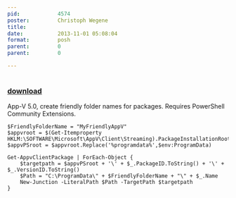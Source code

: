 ```yaml
---
pid:            4574
poster:         Christoph Wegene
title:          
date:           2013-11-01 05:08:04
format:         posh
parent:         0
parent:         0

---
```


# 

### [download](4574.ps1)

App-V 5.0, create friendly folder names for packages. Requires PowerShell Community Extensions.

```posh
$FriendlyFolderName = "MyFriendlyAppV"
$appvroot = $(Get-Itemproperty HKLM:\SOFTWARE\Microsoft\AppV\Client\Streaming).PackageInstallationRoot
$appvPSroot = $appvroot.Replace('%programdata%',$env:ProgramData)

Get-AppvClientPackage | ForEach-Object {
    $targetpath = $appvPSroot + '\' + $_.PackageID.ToString() + '\' + $_.VersionID.ToString()
	$Path = "C:\ProgramData\" + $FriendlyFolderName + "\" + $_.Name
	New-Junction -LiteralPath $Path -TargetPath $targetpath
}
```
